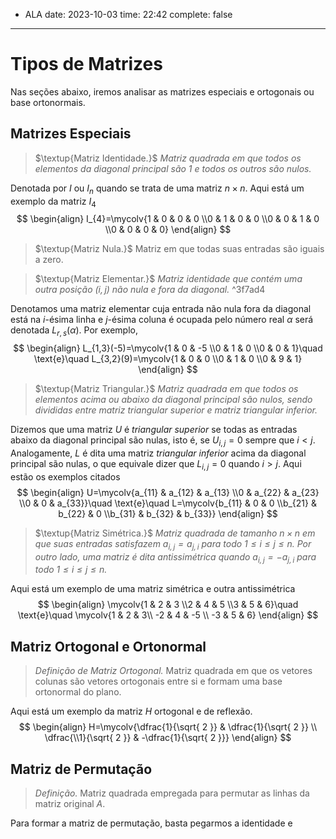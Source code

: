   - ALA
date: 2023-10-03
time: 22:42
complete: false
---
$\newcommand\mycolv[1]{\begin{bmatrix}#1\end{bmatrix}}$
# Tipos de Matrizes

Nas seções abaixo, iremos analisar as matrizes especiais e ortogonais ou base ortonormais.

## Matrizes Especiais

> $\textup{Matriz Identidade.}$ *Matriz quadrada em que todos os elementos da diagonal principal são $1$ e todos os outros são nulos.*

Denotada por $I$ ou $I_{n}$ quando se trata de uma matriz $n\times n$. Aqui está um exemplo da matriz $I_{4}$
$$
\begin{align}
I_{4}=\mycolv{1 & 0 & 0 & 0 \\0 & 1 & 0 & 0 \\0 & 0 & 1 & 0 \\0 & 0 & 0 & 0}
\end{align}
$$
> $\textup{Matriz Nula.}$ Matriz em que todas suas entradas são iguais a zero.

> $\textup{Matriz Elementar.}$ *Matriz identidade que contém uma outra posição $(i,j)$ não nula e fora da diagonal.*
^3f7ad4

Denotamos uma matriz elementar cuja entrada não nula fora da diagonal está na $i$-ésima linha e $j$-ésima coluna é ocupada pelo número real $\alpha$ será denotada $L_{r,s}(\alpha)$. Por exemplo,
$$
\begin{align}
L_{1,3}(-5)=\mycolv{1 & 0 & -5 \\0 & 1 & 0 \\0 & 0 & 1}\quad \text{e}\quad L_{3,2}(9)=\mycolv{1 & 0 & 0 \\0 & 1 & 0 \\0 & 9 & 1}  
\end{align}
$$
> $\textup{Matriz Triangular.}$ *Matriz quadrada em que todos os elementos acima ou abaixo da diagonal principal são nulos, sendo divididas entre matriz triangular superior e matriz triangular inferior.*

Dizemos que uma matriz $U$ é *triangular superior* se todas as entradas abaixo da diagonal principal são nulas, isto é, se $U_{i,j}=0$ sempre que $i<j$. Analogamente, $L$ é dita uma matriz *triangular inferior* acima da diagonal principal são nulas, o que equivale dizer que $L_{i,j}=0$ quando $i>j$. Aqui estão os exemplos citados
$$
\begin{align}
U=\mycolv{a_{11} & a_{12} & a_{13} \\0 & a_{22} & a_{23} \\0 & 0 & a_{33}}\quad \text{e}\quad L=\mycolv{b_{11} & 0 & 0 \\b_{21} & b_{22} & 0 \\b_{31} & b_{32} & b_{33}}  
\end{align}
$$
> $\textup{Matriz Simétrica.}$ *Matriz quadrada de tamanho $n\times n$ em que suas entradas satisfazem $a_{i,j}=a_{j,i}$ para todo $1\leq i\leq j\leq n$. Por outro lado, uma matriz é dita antissimétrica quando $a_{i,j}=-a_{j,i}$ para todo $1\leq i\leq j\leq n$.*

Aqui está um exemplo de uma matriz simétrica e outra antissimétrica
$$
\begin{align}
\mycolv{1 & 2 & 3 \\2 & 4 & 5 \\3 & 5 & 6}\quad \text{e}\quad \mycolv{1 & 2 & 3\\ -2 & 4 & -5 \\ -3 & 5 & 6}  
\end{align}
$$

## Matriz Ortogonal e Ortonormal

> $\textit{Definição de Matriz Ortogonal.}$  Matriz quadrada em que os vetores colunas são vetores ortogonais entre si e formam uma base ortonormal do plano.

Aqui está um exemplo da matriz $H$ ortogonal e de reflexão.
$$
\begin{align}
H=\mycolv{\dfrac{1}{\sqrt{ 2 }} & \dfrac{1}{\sqrt{ 2 }} \\ \dfrac{\\1}{\sqrt{ 2 }} & -\dfrac{1}{\sqrt{ 2 }}}
\end{align}
$$

## Matriz de Permutação

> $\textit{Definição.}$ Matriz quadrada empregada para permutar as linhas da matriz original $A$.

Para formar a matriz de permutação, basta pegarmos a identidade e 
